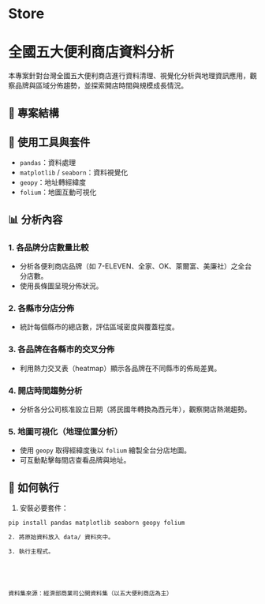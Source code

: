 # Store
# 全國五大便利商店資料分析

本專案針對台灣全國五大便利商店進行資料清理、視覺化分析與地理資訊應用，觀察品牌與區域分佈趨勢，並探索開店時間與規模成長情況。

## 📁 專案結構


## 🧰 使用工具與套件

- `pandas`：資料處理
- `matplotlib` / `seaborn`：資料視覺化
- `geopy`：地址轉經緯度
- `folium`：地圖互動可視化

## 📊 分析內容

### 1. 各品牌分店數量比較
- 分析各便利商店品牌（如 7-ELEVEN、全家、OK、萊爾富、美廉社）之全台分店數。
- 使用長條圖呈現分佈狀況。

### 2. 各縣市分店分佈
- 統計每個縣市的總店數，評估區域密度與覆蓋程度。

### 3. 各品牌在各縣市的交叉分佈
- 利用熱力交叉表（heatmap）顯示各品牌在不同縣市的佈局差異。

### 4. 開店時間趨勢分析
- 分析各分公司核准設立日期（將民國年轉換為西元年），觀察開店熱潮趨勢。

### 5. 地圖可視化（地理位置分析）
- 使用 `geopy` 取得經緯度後以 `folium` 繪製全台分店地圖。
- 可互動點擊每間店查看品牌與地址。

## 🚀 如何執行

1. 安裝必要套件：

```bash
pip install pandas matplotlib seaborn geopy folium

2. 將原始資料放入 data/ 資料夾中。

3. 執行主程式。





資料集來源：經濟部商業司公開資料集（以五大便利商店為主）
